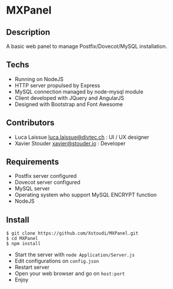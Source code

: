 # MXPanel
## Description
A basic web panel to manage Postfix/Dovecot/MySQL installation.

## Techs
* Running on NodeJS
* HTTP server propulsed by Express
* MySQL connection managed by node-mysql module
* Client developed with JQuery and AngularJS
* Designed with Bootstrap and Font Awesome

## Contributors
* Luca Laissue <luca.laissue@divtec.ch> : UI / UX designer
* Xavier Stouder <xavier@stouder.io> :  Developer

## Requirements
* Postfix server configured
* Dovecot server configured
* MySQL server
* Operating system who support MySQL ENCRYPT function
* NodeJS

## Install
    $ git clone https://github.com/Xstoudi/MXPanel.git
    $ cd MXPanel
    $ npm install
* Start the server with `node Application/Server.js`
* Edit configurations on `config.json`
* Restart server
* Open your web browser and go on `host:port`
* Enjoy 
